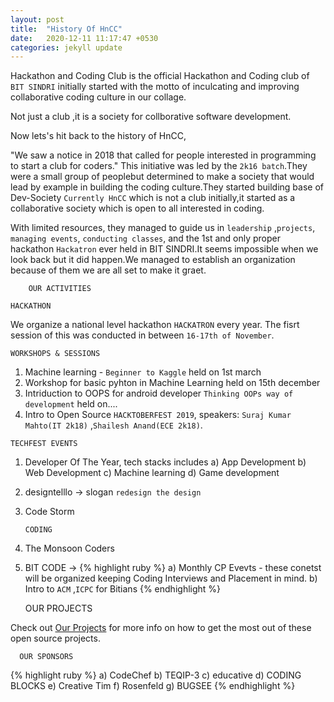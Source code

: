 ```yaml
---
layout: post
title:  "History Of HnCC"
date:   2020-12-11 11:17:47 +0530
categories: jekyll update
---
```

<!-- You’ll find this post in your `_posts` directory. Go ahead and edit it and re-build the site to see your changes. You can rebuild the site in many different ways, but the most common way is to run `jekyll serve`, which launches a web server and auto-regenerates your site when a file is updated.

Jekyll requires blog post files to be named according to the following format:

`YEAR-MONTH-DAY-title.MARKUP`

Where `YEAR` is a four-digit number, `MONTH` and `DAY` are both two-digit numbers, and `MARKUP` is the file extension representing the format used in the file. After that, include the necessary front matter. Take a look at the source for this post to get an idea about how it works.

Jekyll also offers powerful support for code snippets:

{% highlight ruby %}
def print_hi(name)
  puts "Hi, #{name}"
end
print_hi('Tom')
#=> prints 'Hi, Tom' to STDOUT.
{% endhighlight %}

Check out the [Jekyll docs][jekyll-docs] for more info on how to get the most out of Jekyll. File all bugs/feature requests at [Jekyll’s GitHub repo][jekyll-gh]. If you have questions, you can ask them on [Jekyll Talk][jekyll-talk].

[jekyll-docs]: https://jekyllrb.com/docs/home
[jekyll-gh]:   https://github.com/jekyll/jekyll
[jekyll-talk]: https://talk.jekyllrb.com/ -->


Hackathon and Coding Club is the official Hackathon and Coding club of `BIT SINDRI` initially started with the motto of inculcating and improving collaborative coding culture in our collage.

Not just a club ,it is a society for collborative software development.

Now lets's hit back to the history of HnCC,

"We saw a notice in 2018 that called for people interested in programming to start a club for coders." This initiative was led by the `2k16 batch`.They were a small group of peoplebut determined to make a society that would lead by example in building the coding culture.They started building base of Dev-Society `Currently HnCC` which is not a club initially,it started as a collaborative society which is open to all interested in coding.

With limited resources, they managed to guide us in `leadership` ,`projects`, `managing events`, `conducting classes`, and the 1st and only proper hackathon `Hackatron` ever held in BIT SINDRI.It seems impossible when we look back but it did happen.We managed to establish an organization because of them we are all set to make it graet.

        OUR ACTIVITIES

  `HACKATHON`

We organize a national level hackathon `HACKATRON` every year. The fisrt session of this was conducted in between `16-17th of November`.

  `WORKSHOPS & SESSIONS`

1. Machine learning - `Beginner to Kaggle` held on 1st march
2. Workshop for basic pyhton in Machine Learning held on 15th december
3. Intriduction to OOPS for android developer `Thinking OOPs way of development` held on....
4. Intro to Open Source `HACKTOBERFEST 2019`, speakers: `Suraj Kumar Mahto(IT 2k18)` ,`Shailesh Anand(ECE 2k18)`.

  `TECHFEST EVENTS`

1. Developer Of The Year, tech stacks includes
a) App Development
b) Web Development
c) Machine learning
d) Game development
2. designtelllo -> slogan `redesign the design`
3. Code Storm 

   `CODING`
1. The Monsoon Coders
2. BIT CODE -> 
{% highlight ruby %} a) Monthly CP Evevts - these conetst
 will be organized keeping Coding Interviews 
 and Placement in mind.
b) Intro to `ACM` ,`ICPC` for Bitians 
{% endhighlight %}
                                
      OUR PROJECTS

Check out [Our Projects][github-link] for more info on how to get the most out of these open source projects.

[github-link]: https://github.com/hnccbits

      OUR SPONSORS
 {% highlight ruby %}
a) CodeChef
b) TEQIP-3
c) educative
d) CODING BLOCKS
e) Creative Tim
f) Rosenfeld
g) BUGSEE
{% endhighlight %}



